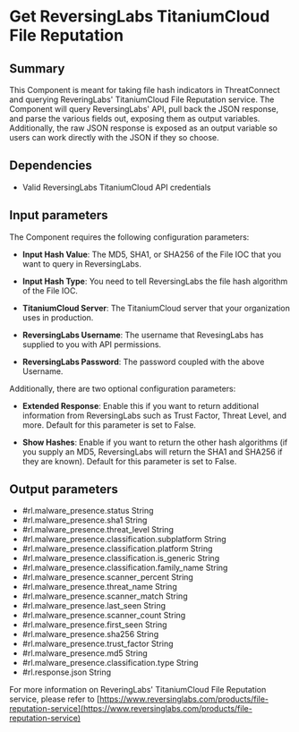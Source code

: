 # Get ReversingLabs TitaniumCloud File Reputation
## Summary
This Component is meant for taking file hash indicators in ThreatConnect and querying ReveringLabs' TitaniumCloud File Reputation service. The Component will query ReversingLabs' API, pull back the JSON response, and parse the various fields out, exposing them as output variables. Additionally, the raw JSON response is exposed as an output variable so users can work directly with the JSON if they so choose. 

## Dependencies
- Valid ReversingLabs TitaniumCloud API credentials

## Input parameters
The Component requires the following configuration parameters:
- **Input Hash Value**: The MD5, SHA1, or SHA256 of the File IOC that you want to query in ReversingLabs.

- **Input Hash Type**: You need to tell ReversingLabs the file hash algorithm of the File IOC.

- **TitaniumCloud Server**: The TitaniumCloud server that your organization uses in production.

- **ReversingLabs Username**: The username that RevesingLabs has supplied to you with API permissions.

- **ReversingLabs Password**: The password coupled with the above Username.

Additionally, there are two optional configuration parameters:
- **Extended Response**: Enable this if you want to return additional information from ReversingLabs such as Trust Factor, Threat Level, and more. Default for this parameter is set to False.

- **Show Hashes**: Enable if you want to return the other hash algorithms (if you supply an MD5, ReversingLabs will return the SHA1 and SHA256 if they are known). Default for this parameter is set to False.


## Output parameters
- #rl.malware_presence.status	String
- #rl.malware_presence.sha1	String
- #rl.malware_presence.threat_level	String
- #rl.malware_presence.classification.subplatform	String
- #rl.malware_presence.classification.platform	String
- #rl.malware_presence.classification.is_generic	String
- #rl.malware_presence.classification.family_name	String
- #rl.malware_presence.scanner_percent	String
- #rl.malware_presence.threat_name	String
- #rl.malware_presence.scanner_match	String
- #rl.malware_presence.last_seen	String
- #rl.malware_presence.scanner_count	String
- #rl.malware_presence.first_seen	String
- #rl.malware_presence.sha256	String
- #rl.malware_presence.trust_factor	String
- #rl.malware_presence.md5	String
- #rl.malware_presence.classification.type	String
- #rl.response.json	String


For more information on ReveringLabs' TitaniumCloud File Reputation service, please refer to [https://www.reversinglabs.com/products/file-reputation-service](https://www.reversinglabs.com/products/file-reputation-service)